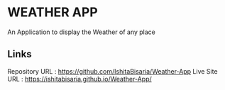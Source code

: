 # WEATHER APP

An Application to display the Weather of any place

## Links

Repository URL : https://github.com/IshitaBisaria/Weather-App
Live Site URL : https://ishitabisaria.github.io/Weather-App/

